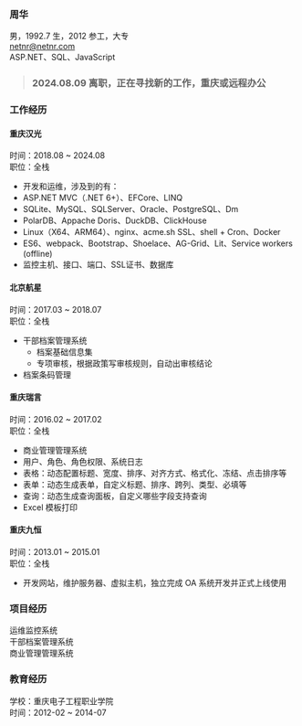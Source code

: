 ### 周华
男，1992.7 生，2012 参工，大专  
netnr@netnr.com  
ASP.NET、SQL、JavaScript

> ### 2024.08.09 离职，正在寻找新的工作，重庆或远程办公

### 工作经历
#### 重庆汉光
时间：2018.08 ~ 2024.08  
职位：全栈  
- 开发和运维，涉及到的有：
- ASP.NET MVC（.NET 6+）、EFCore、LINQ
- SQLite、MySQL、SQLServer、Oracle、PostgreSQL、Dm
- PolarDB、Appache Doris、DuckDB、ClickHouse
- Linux（X64、ARM64）、nginx、acme.sh SSL、shell + Cron、Docker
- ES6、webpack、Bootstrap、Shoelace、AG-Grid、Lit、Service workers (offline)
- 监控主机、接口、端口、SSL证书、数据库

#### 北京航星
时间：2017.03 ~ 2018.07  
职位：全栈  
- 干部档案管理系统
  - 档案基础信息集
  - 专项审核，根据政策写审核规则，自动出审核结论
- 档案条码管理

#### 重庆瑞言
时间：2016.02 ~ 2017.02  
职位：全栈  
- 商业管理管理系统
- 用户、角色、角色权限、系统日志
- 表格：动态配置标题、宽度、排序、对齐方式、格式化、冻结、点击排序等
- 表单：动态生成表单，自定义标题、排序、跨列、类型、必填等
- 查询：动态生成查询面板，自定义哪些字段支持查询
- Excel 模板打印

#### 重庆九恒
时间：2013.01 ~ 2015.01  
职位：全栈  
- 开发网站，维护服务器、虚拟主机，独立完成 OA 系统开发并正式上线使用

### 项目经历
运维监控系统  
干部档案管理系统  
商业管理管理系统

### 教育经历
学校：重庆电子工程职业学院  
时间：2012-02 ~ 2014-07
